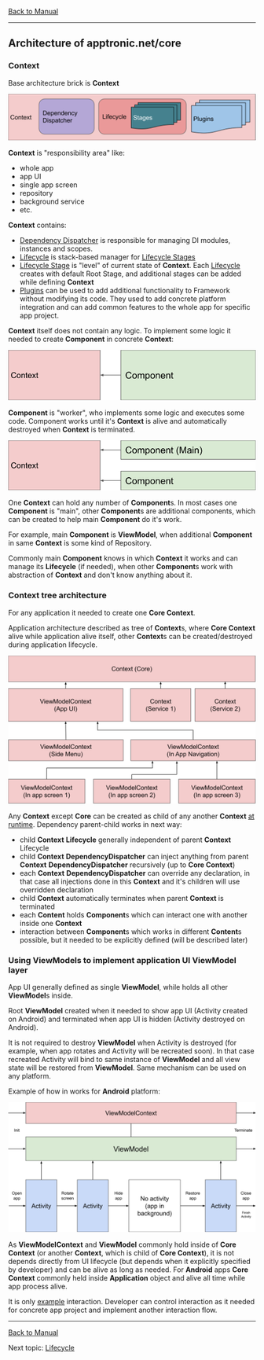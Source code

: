 [Back to Manual](../manual.md)

___

## Architecture of apptronic.net/core

### Context

Base architecture brick is **Context**

![Context crchitecture](../images/architecture_base.svg)

**Context** is "responsibility area" like:
 - whole app
 - app UI
 - single app screen
 - repository
 - background service
 - etc.

**Context** contains:
 - <ins>Dependency Dispatcher</ins> is responsible for managing DI modules, instances and scopes.
 - <ins>Lifecycle</ins> is stack-based manager for <ins>Lifecycle Stages</ins>
 - <ins>Lifecycle Stage</ins> is "level" of current state of **Context**. Each <ins>Lifecycle</ins> creates with default Root Stage, and additional stages can be added while defining **Context**
 - <ins>Plugins</ins> can be used to add additional functionality to Framework without modifying its code. They used to add concrete platform integration and can add common features to the whole app for specific app project.
 
 **Context** itself does not contain any logic. To implement some logic it needed to create **Component** in concrete **Context**:

![Context components](../images/architecture_context_component.svg)

**Component** is "worker", who implements some logic and executes some code. Component works until it's **Context** is alive and automatically destroyed when **Context** is terminated.

![One context - many components](../images/architecture_context_component_many.svg)
 
 One **Context** can hold any number of **Component**s. In most cases one **Component** is "main", other **Component**s are additional components, which can be created to help main **Component** do it's work.
 
 For example, main **Component** is **ViewModel**, when additional **Component** in same **Context** is some kind of Repository.
 
 Commonly main **Component** knows in which **Context** it works and can manage its **Lifecycle** (if needed), when other **Component**s work with abstraction of **Context** and don't know anything about it.

 ### Context tree architecture
 
 For any application it needed to create one **Core Context**.
 
 Application architecture described as tree of **Context**s, where **Core Context** alive while application alive itself, other **Context**s can be created/destroyed during application lifecycle.
 
![Context tree](../images/context_tree.svg)

 Any **Context** except **Core** can be created as child of any another **Context** <ins>at runtime</ins>. Dependency parent-child works in next way:
  - child **Context** **Lifecycle** generally independent of parent **Context** Lifecycle
  - child **Context** **DependencyDispatcher** can inject anything from parent **Context** **DependencyDispatcher** recursively (up to **Core Context**)
  - each **Context** **DependencyDispatcher** can override any declaration, in that case all injections done in this **Context** and it's children will use overridden declaration
  - child **Context** automatically terminates when parent **Context** is terminated
  - each **Content** holds **Component**s which can interact one with another inside one **Context**
  - interaction between **Component**s which works in different **Content**s possible, but it needed to be explicitly defined (will be described later)

 ### Using ViewModels to implement application UI ViewModel layer
 
 App UI generally defined as single **ViewModel**, while holds all other **ViewModel**s inside.
 
 Root **ViewModel** created when it needed to show app UI (Activity created on Android) and terminated when app UI is hidden (Activity destroyed on Android).
 
 It is not required to destroy **ViewModel** when Activity is destroyed (for example, when app rotates and Activity will be recreated soon). In that case recreated Activity will bind to same instance of **ViewModel** and all view state will be restored from **ViewModel**. Same mechanism can be used on any platform.
 
 Example of how in works for **Android** platform:
 
![Interaction between Activity and ViewModel](../images/activity_view_model_lifecycle.svg)

As **ViewModelContext** and **ViewModel** commonly hold inside of **Core Context** (or another **Context**, which is child of **Core Context**), it is not depends directly from UI lifecycle (but depends when it explicitly specified by developer) and can be alive as long as needed. For **Android** apps **Core Context** commonly held inside **Application** object and alive all time while app process alive.

It is only <ins>example</ins> interaction. Developer can control interaction as it needed for concrete app project and implement another interaction flow.

___

[Back to Manual](../manual.md)

Next topic: [Lifecycle](lifecycle.md)